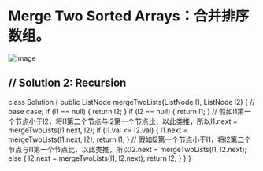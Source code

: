 Merge Two Sorted Arrays：合并排序数组。
===========

![image](https://user-images.githubusercontent.com/91653378/137281943-d3a7bcfe-4d03-4248-b675-26486a0c25d4.png)

// Solution 2: Recursion
--------
class Solution {
    public ListNode mergeTwoLists(ListNode l1, ListNode l2) {
        // base case;
        if (l1 == null) {
            return l2;
        }
        if (l2 == null) {
            return l1;
        }
        // 假如l1第一个节点小于l2，将l1第二个节点与l2第一个节点比，以此类推，所以l1.next = mergeTwoLists(l1.next, l2);
        if (l1.val <= l2.val) {
            l1.next = mergeTwoLists(l1.next, l2);
            return l1;
        }
        // 假如l2第一个节点小于l1，将l2第二个节点与l1第一个节点比，以此类推，所以l2.next = mergeTwoLists(l1, l2.next);
        else {
            l2.next = mergeTwoLists(l1, l2.next);
            return l2;
        }
    }
}
